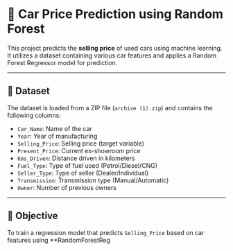 # 🚗 Car Price Prediction using Random Forest

This project predicts the **selling price** of used cars using machine learning. It utilizes a dataset containing various car features and applies a Random Forest Regressor model for prediction.

---

## 📁 Dataset

The dataset is loaded from a ZIP file (`archive (1).zip`) and contains the following columns:

- `Car_Name`: Name of the car
- `Year`: Year of manufacturing
- `Selling_Price`: Selling price (target variable)
- `Present_Price`: Current ex-showroom price
- `Kms_Driven`: Distance driven in kilometers
- `Fuel_Type`: Type of fuel used (Petrol/Diesel/CNG)
- `Seller_Type`: Type of seller (Dealer/Individual)
- `Transmission`: Transmission type (Manual/Automatic)
- `Owner`: Number of previous owners

---

## 🎯 Objective

To train a regression model that predicts `Selling_Price` based on car features using **RandomForestReg
